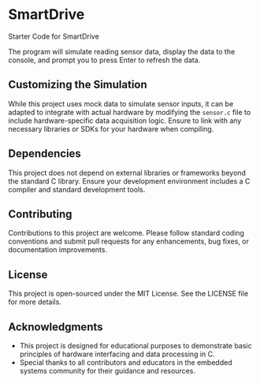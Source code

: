 # SmartDrive
Starter Code for SmartDrive

The program will simulate reading sensor data, display the data to the console, and prompt you to press Enter to refresh the data.

## Customizing the Simulation

While this project uses mock data to simulate sensor inputs, it can be adapted to integrate with actual hardware by modifying the `sensor.c` file to include hardware-specific data acquisition logic. Ensure to link with any necessary libraries or SDKs for your hardware when compiling.

## Dependencies

This project does not depend on external libraries or frameworks beyond the standard C library. Ensure your development environment includes a C compiler and standard development tools.

## Contributing

Contributions to this project are welcome. Please follow standard coding conventions and submit pull requests for any enhancements, bug fixes, or documentation improvements.

## License

This project is open-sourced under the MIT License. See the LICENSE file for more details.

## Acknowledgments

- This project is designed for educational purposes to demonstrate basic principles of hardware interfacing and data processing in C.
- Special thanks to all contributors and educators in the embedded systems community for their guidance and resources.

